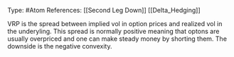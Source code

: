 Type: #Atom 
References: [[Second Leg Down]] [[Delta_Hedging]]

VRP is the spread between implied vol in option prices and realized vol in the underyling. This spread is normally positive meaning that optons are usually overpriced and one can make steady money by shorting them. The downside is the negative convexity.


